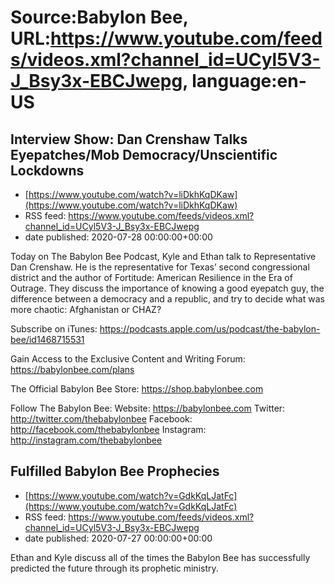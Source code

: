 # Source:Babylon Bee, URL:https://www.youtube.com/feeds/videos.xml?channel_id=UCyl5V3-J_Bsy3x-EBCJwepg, language:en-US

## Interview Show: Dan Crenshaw Talks Eyepatches/Mob Democracy/Unscientific Lockdowns
 - [https://www.youtube.com/watch?v=liDkhKqDKaw](https://www.youtube.com/watch?v=liDkhKqDKaw)
 - RSS feed: https://www.youtube.com/feeds/videos.xml?channel_id=UCyl5V3-J_Bsy3x-EBCJwepg
 - date published: 2020-07-28 00:00:00+00:00

Today on The Babylon Bee Podcast, Kyle and Ethan talk to Representative Dan Crenshaw. He is the representative for Texas’ second congressional district and the author of Fortitude: American Resilience in the Era of Outrage. They discuss the importance of knowing a good eyepatch guy, the difference between a democracy and a republic, and try to decide what was more chaotic: Afghanistan or CHAZ?

Subscribe on iTunes: https://podcasts.apple.com/us/podcast/the-babylon-bee/id1468715531

Gain Access to the Exclusive Content and Writing Forum: https://babylonbee.com/plans

The Official Babylon Bee Store: https://shop.babylonbee.com

Follow The Babylon Bee:
Website: https://babylonbee.com
Twitter: http://twitter.com/thebabylonbee
Facebook: http://facebook.com/thebabylonbee
Instagram: http://instagram.com/thebabylonbee

## Fulfilled Babylon Bee Prophecies
 - [https://www.youtube.com/watch?v=GdkKqLJatFc](https://www.youtube.com/watch?v=GdkKqLJatFc)
 - RSS feed: https://www.youtube.com/feeds/videos.xml?channel_id=UCyl5V3-J_Bsy3x-EBCJwepg
 - date published: 2020-07-27 00:00:00+00:00

Ethan and Kyle discuss all of the times the Babylon Bee has successfully predicted the future through its prophetic ministry.

